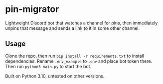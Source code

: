 # pin-migrator
Lightweight Discord bot that watches a channel for pins, then immediately unpins that message and sends a link to it in some other channel.

## Usage
Clone the repo, then run `pip install -r requirements.txt` to install dependencies. 
Rename `.env_example` to `.env` and place bot token there.
Then run `python3 main.py` to start the bot.

Built on Python 3.10, untested on other versions.